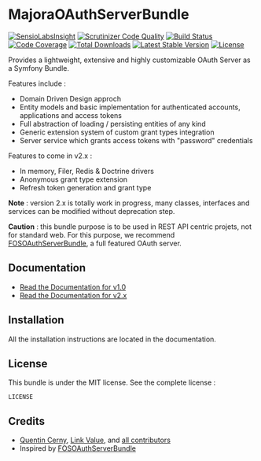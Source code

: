 # MajoraOAuthServerBundle

[![SensioLabsInsight](https://insight.sensiolabs.com/projects/beb6e229-e98c-4df6-a894-2586a64418cc/mini.png)](https://insight.sensiolabs.com/projects/beb6e229-e98c-4df6-a894-2586a64418cc) [![Scrutinizer Code Quality](https://scrutinizer-ci.com/g/LinkValue/MajoraOAuthServerBundle/badges/quality-score.png?b=develop)](https://scrutinizer-ci.com/g/LinkValue/MajoraOAuthServerBundle/?branch=develop) [![Build Status](https://travis-ci.org/LinkValue/MajoraOAuthServerBundle.svg?branch=develop)](https://travis-ci.org/LinkValue/MajoraOAuthServerBundle) [![Code Coverage](https://scrutinizer-ci.com/g/LinkValue/MajoraOAuthServerBundle/badges/coverage.png?b=develop)](https://scrutinizer-ci.com/g/LinkValue/MajoraOAuthServerBundle/?branch=develop) [![Total Downloads](https://poser.pugx.org/majora/oauth-server-bundle/downloads)](https://packagist.org/packages/majora/oauth-server-bundle) [![Latest Stable Version](https://poser.pugx.org/majora/oauth-server-bundle/v/stable)](https://packagist.org/packages/majora/oauth-server-bundle) [![License](https://poser.pugx.org/majora/oauth-server-bundle/license)](https://packagist.org/packages/majora/oauth-server-bundle)

Provides a lightweight, extensive and highly customizable OAuth Server as a Symfony Bundle.

Features include :

* Domain Driven Design approch
* Entity models and basic implementation for authenticated accounts, applications and access tokens
* Full abstraction of loading / persisting entities of any kind
* Generic extension system of custom grant types integration
* Server service which grants access tokens with "password" credentials

Features to come in v2.x :

* In memory, Filer, Redis & Doctrine drivers
* Anonymous grant type extension
* Refresh token generation and grant type

**Note** : version 2.x is totally work in progress, many classes, interfaces and services can be modified without deprecation step.

**Caution** : this bundle purpose is to be used in REST API centric projets, not for standard web. For this purpose, we recommend [FOSOAuthServerBundle](https://github.com/FriendsOfSymfony/FOSOAuthServerBundle), a full featured OAuth server.

## Documentation

* [Read the Documentation for v1.0](https://github.com/LinkValue/MajoraOAuthServerBundle/blob/v1.0/README.md)
* [Read the Documentation for v2.x](https://github.com/LinkValue/MajoraOAuthServerBundle/blob/master/src/Majora/Bundle/OAuthServerBundle/Resources/doc/index.md)

## Installation

All the installation instructions are located in the documentation.

## License

This bundle is under the MIT license. See the complete license :

    LICENSE

## Credits

- [Quentin Cerny](https://github.com/Nyxis), [Link Value](http://link-value.fr/), and [all contributors](https://github.com/LinkValue/MajoraOAuthServerBundle/contributors)
- Inspired by [FOSOAuthServerBundle](https://github.com/FriendsOfSymfony/FOSOAuthServerBundle)
